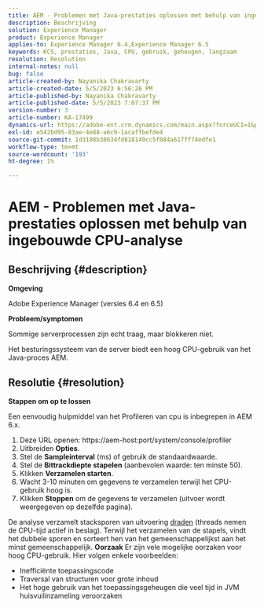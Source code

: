 ```yaml
---
title: AEM - Problemen met Java-prestaties oplossen met behulp van ingebouwde CPU-analyse
description: Beschrijving
solution: Experience Manager
product: Experience Manager
applies-to: Experience Manager 6.4,Experience Manager 6.5
keywords: KCS, prestaties, Java, CPU, gebruik, geheugen, langzaam
resolution: Resolution
internal-notes: null
bug: false
article-created-by: Nayanika Chakravarty
article-created-date: 5/5/2023 6:56:26 PM
article-published-by: Nayanika Chakravarty
article-published-date: 5/5/2023 7:07:37 PM
version-number: 3
article-number: KA-17499
dynamics-url: https://adobe-ent.crm.dynamics.com/main.aspx?forceUCI=1&pagetype=entityrecord&etn=knowledgearticle&id=c0334588-76eb-ed11-a7c6-6045bd006704
exl-id: e542bd95-83ae-4e88-a6c9-1acaffbefde4
source-git-commit: 1d3108b38634fd818149cc5f084a617ff74edfe1
workflow-type: tm+mt
source-wordcount: '193'
ht-degree: 1%

---
```


# AEM - Problemen met Java-prestaties oplossen met behulp van ingebouwde CPU-analyse

## Beschrijving {#description}


<b>Omgeving</b>

Adobe Experience Manager (versies 6.4 en 6.5)

<b>Probleem/symptomen</b>

Sommige serverprocessen zijn echt traag, maar blokkeren niet.

Het besturingssysteem van de server biedt een hoog CPU-gebruik van het Java-proces AEM.


## Resolutie {#resolution}


<b>Stappen om op te lossen</b>

Een eenvoudig hulpmiddel van het Profileren van cpu is inbegrepen in AEM 6.x.

1. Deze URL openen: https://aem-host:port/system/console/profiler
2. Uitbreiden <b>Opties</b>.
3. Stel de <b>Sampleinterval</b> (ms) of gebruik de standaardwaarde.
4. Stel de <b>Bittrackdiepte stapelen</b> (aanbevolen waarde: ten minste 50).
5. Klikken <b>Verzamelen starten</b>.
6. Wacht 3-10 minuten om gegevens te verzamelen terwijl het CPU-gebruik hoog is.
7. Klikken <b>Stoppen</b> om de gegevens te verzamelen (uitvoer wordt weergegeven op dezelfde pagina).


De analyse verzamelt stacksporen van uitvoering [draden](https://docs.oracle.com/javase/tutorial/essential/concurrency/threads.html) (threads nemen de CPU-tijd actief in beslag). Terwijl het verzamelen van de stapels, vindt het dubbele sporen en sorteert hen van het gemeenschappelijkst aan het minst gemeenschappelijk.
<b>Oorzaak</b>
Er zijn vele mogelijke oorzaken voor hoog CPU-gebruik. Hier volgen enkele voorbeelden:

- Inefficiënte toepassingscode
- Traversal van structuren voor grote inhoud
- Het hoge gebruik van het toepassingsgeheugen die veel tijd in JVM huisvuilinzameling veroorzaken
